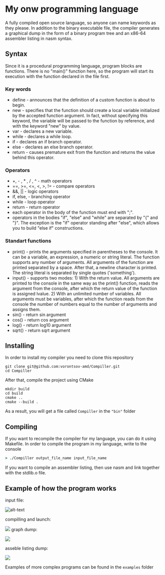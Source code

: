 # My onw programming language
A fully compiled open source language, so anyone can name keywords as they please. In addition to the binary executable file, the compiler generates a graphical dump in the form of a binary program tree and an x86-64 assembler listing in nasm syntax.
## Syntax
Since it is a procedural programming language, program blocks are functions. There is no "main()" function here, so the program will start its execution with the function declared in the file first.
### Key words
* define - announces that the definition of a custom function is about to begin.
* new - specifies that the function should create a local variable initialized by the accepted function argument. In fact, without specifying this keyword, the variable will be passed to the function by reference, and with the keyword "new" by value.
* var - declares a new variable.
* while - declares a while loop.
* if - declares an if branch operator.
* else - declares an else branch operator.
* return - causes premature exit from the function and returns the value behind this operator.
### Operators
* +, - , * , / , ^ - math operators
* ==, >=, <=, <, >, != - compare operators
* &&, || - logic operators
* if, else, - branching operator
* while - loop operator
* return - return operator
* each operator in the body of the function must end with ";".
* operators in the bodies "if", "else" and "while" are separated by "{" and "}". The exception is the "if" operator standing after "else", which allows you to build "else if" constructions.
### Standart functions
* print() - prints the arguments specified in parentheses to the console. It can be a variable, an expression, a numeric or string literal. The function supports any number of arguments. All arguments of the function are printed separated by a space. After that, a newline character is printed. The string literal is separated by single quotes ('something').
* input() - supports two modes: 1) With the return value. All arguments are printed to the console in the same way as the print() function, reads the argument from the console, after which the return value of the function is assigned lvalue. 2) With an unlimited number of variables. All arguments must be variables, after which the function reads from the console the number of numbers equal to the number of arguments and assigns them.
* sin() - return sin argument
* cos() - return cos argument
* log() - return log10 argument
* sqrt() - return sqrt argument

## Installing

In order to install my compiler you need to clone this repository

```
git clone git@github.com:vorontsov-amd/Compiller.git
cd Compiller
```
After that, compile the project using CMake

```
mkdir build
cd build
cmake ..
cmake --build .
```

As a result, you will get a file called `Compiller` in the `"bin"` folder 

## Compiling 
If you want to recompile the compiler for my language, you can do it using Makefile.
In order to compile the program in my language, write to the console
```cmd
> ./Compiller output_file_name input_file_name
```
If you want to compile an assembler listing, then use nasm and link together with the stdlib.o file.

## Example of how the program works
input file:

![alt-text](https://sun9-46.userapi.com/impg/RR8UoVI7hY8tfus6Szk_asvR0q6PicY2xF1JIw/NUEubNJaQ_A.jpg?size=432x215&quality=96&sign=a5df428ece99359faefa2ea50b11c324&type=album)

compilling and launch:

![](https://sun9-51.userapi.com/impg/3NwNOkAVWdoT_ihTNaLrfLzY6JrcvF-gfDyYbg/7NXmFWO_aX4.jpg?size=1285x202&quality=96&sign=52e018d2918d21c74f5dc34f0db51190&type=album)
graph dump:

![](https://sun9-28.userapi.com/impg/TzfzuZe4n7yj_AZbOKK1C0R1zegjVkU7trXblw/Oprr823S5Ws.jpg?size=718x772&quality=96&sign=0a8686572bd8ec146ddbe92e485c59a0&type=album)

asseble listing dump:

![](https://sun9-76.userapi.com/impg/wPtPKIUM6Y2um5gcp6lxVY5x3PTxN5PgFBqpaQ/ljNb5u6jOhA.jpg?size=949x902&quality=96&sign=0b58553eacd308c3e5161ede68120f73&type=album)

Examples of more complex programs can be found in the `examples` folder


